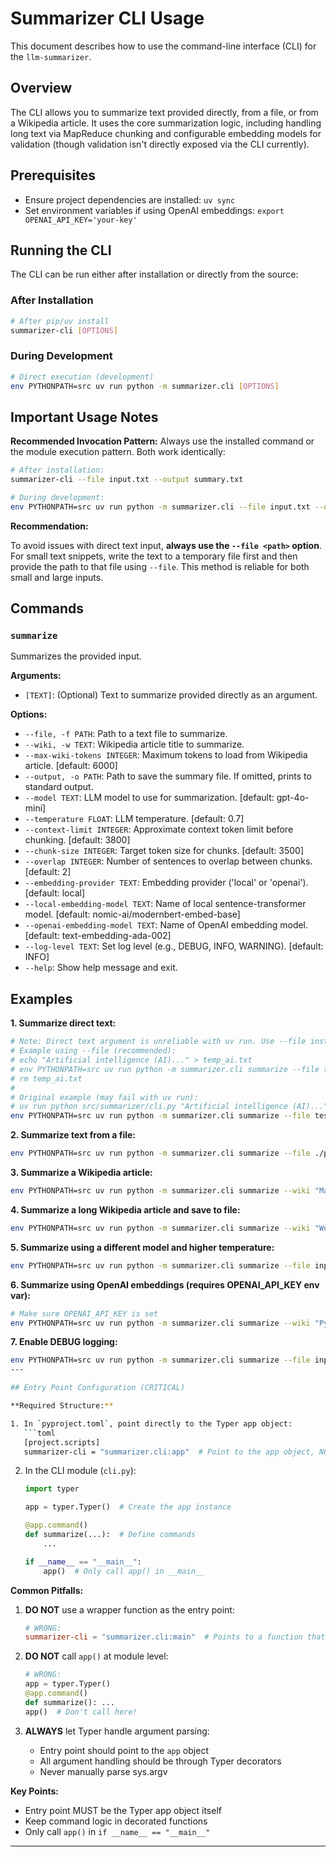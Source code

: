 # Summarizer CLI Usage

This document describes how to use the command-line interface (CLI) for the `llm-summarizer`.

## Overview

The CLI allows you to summarize text provided directly, from a file, or from a Wikipedia article. It uses the core summarization logic, including handling long text via MapReduce chunking and configurable embedding models for validation (though validation isn't directly exposed via the CLI currently).

## Prerequisites

- Ensure project dependencies are installed: `uv sync`
- Set environment variables if using OpenAI embeddings: `export OPENAI_API_KEY='your-key'`

## Running the CLI

The CLI can be run either after installation or directly from the source:

### After Installation
```sh
# After pip/uv install
summarizer-cli [OPTIONS]
```

### During Development
```sh
# Direct execution (development)
env PYTHONPATH=src uv run python -m summarizer.cli [OPTIONS]
```

## Important Usage Notes

**Recommended Invocation Pattern:**
Always use the installed command or the module execution pattern. Both work identically:

```sh
# After installation:
summarizer-cli --file input.txt --output summary.txt

# During development:
env PYTHONPATH=src uv run python -m summarizer.cli --file input.txt --output summary.txt
```

**Recommendation:**

To avoid issues with direct text input, **always use the `--file <path>` option**. For small text snippets, write the text to a temporary file first and then provide the path to that file using `--file`. This method is reliable for both small and large inputs.
## Commands

### `summarize`

Summarizes the provided input.

**Arguments:**

*   `[TEXT]`: (Optional) Text to summarize provided directly as an argument.

**Options:**

*   `--file, -f PATH`: Path to a text file to summarize.
*   `--wiki, -w TEXT`: Wikipedia article title to summarize.
*   `--max-wiki-tokens INTEGER`: Maximum tokens to load from Wikipedia article. [default: 6000]
*   `--output, -o PATH`: Path to save the summary file. If omitted, prints to standard output.
*   `--model TEXT`: LLM model to use for summarization. [default: gpt-4o-mini]
*   `--temperature FLOAT`: LLM temperature. [default: 0.7]
*   `--context-limit INTEGER`: Approximate context token limit before chunking. [default: 3800]
*   `--chunk-size INTEGER`: Target token size for chunks. [default: 3500]
*   `--overlap INTEGER`: Number of sentences to overlap between chunks. [default: 2]
*   `--embedding-provider TEXT`: Embedding provider ('local' or 'openai'). [default: local]
*   `--local-embedding-model TEXT`: Name of local sentence-transformer model. [default: nomic-ai/modernbert-embed-base]
*   `--openai-embedding-model TEXT`: Name of OpenAI embedding model. [default: text-embedding-ada-002]
*   `--log-level TEXT`: Set log level (e.g., DEBUG, INFO, WARNING). [default: INFO]
*   `--help`: Show help message and exit.

## Examples

**1. Summarize direct text:**

```sh
# Note: Direct text argument is unreliable with uv run. Use --file instead.
# Example using --file (recommended):
# echo "Artificial intelligence (AI)..." > temp_ai.txt
# env PYTHONPATH=src uv run python -m summarizer.cli summarize --file temp_ai.txt
# rm temp_ai.txt
#
# Original example (may fail with uv run):
# uv run python src/summarizer/cli.py "Artificial intelligence (AI)..."
env PYTHONPATH=src uv run python -m summarizer.cli summarize --file test_input.txt # Using a pre-made file for example
```

**2. Summarize text from a file:**

```sh
env PYTHONPATH=src uv run python -m summarizer.cli summarize --file ./path/to/your/document.txt
```

**3. Summarize a Wikipedia article:**

```sh
env PYTHONPATH=src uv run python -m summarizer.cli summarize --wiki "Machine Learning"
```

**4. Summarize a long Wikipedia article and save to file:**

```sh
env PYTHONPATH=src uv run python -m summarizer.cli summarize --wiki "World War II" --max-wiki-tokens 10000 --output ./summary_ww2.txt
```

**5. Summarize using a different model and higher temperature:**

```sh
env PYTHONPATH=src uv run python -m summarizer.cli summarize --file input.txt --model gpt-4-turbo --temperature 0.9
```

**6. Summarize using OpenAI embeddings (requires OPENAI_API_KEY env var):**

```sh
# Make sure OPENAI_API_KEY is set
env PYTHONPATH=src uv run python -m summarizer.cli summarize --wiki "Python (programming language)" --embedding-provider openai --openai-embedding-model text-embedding-3-small
```

**7. Enable DEBUG logging:**

```sh
env PYTHONPATH=src uv run python -m summarizer.cli summarize --file input.txt --log-level DEBUG
---

## Entry Point Configuration (CRITICAL)

**Required Structure:**

1. In `pyproject.toml`, point directly to the Typer app object:
   ```toml
   [project.scripts]
   summarizer-cli = "summarizer.cli:app"  # Point to the app object, NOT a wrapper function
   ```

2. In the CLI module (`cli.py`):
   ```python
   import typer
   
   app = typer.Typer()  # Create the app instance
   
   @app.command()
   def summarize(...):  # Define commands
       ...
   
   if __name__ == "__main__":
       app()  # Only call app() in __main__
   ```

**Common Pitfalls:**

1. **DO NOT** use a wrapper function as the entry point:
   ```toml
   # WRONG:
   summarizer-cli = "summarizer.cli:main"  # Points to a function that calls app()
   ```

2. **DO NOT** call `app()` at module level:
   ```python
   # WRONG:
   app = typer.Typer()
   @app.command()
   def summarize(): ...
   app()  # Don't call here!
   ```

3. **ALWAYS** let Typer handle argument parsing:
   - Entry point should point to the `app` object
   - All argument handling should be through Typer decorators
   - Never manually parse sys.argv

**Key Points:**
- Entry point MUST be the Typer app object itself
- Keep command logic in decorated functions
- Only call `app()` in `if __name__ == "__main__"`

---